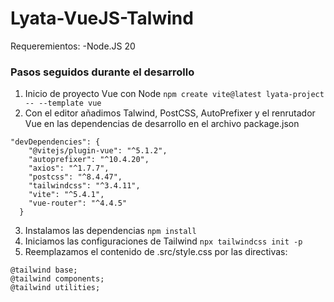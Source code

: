 # Lyata-VueJS-Talwind

Requeremientos: 
-Node.JS 20

### Pasos seguidos durante el desarrollo

1. Inicio de proyecto Vue con Node
`npm create vite@latest lyata-project -- --template vue`
2. Con el editor añadimos Talwind, PostCSS, AutoPrefixer y el renrutador Vue en las dependencias de desarrollo en el archivo package.json
```
"devDependencies": {
    "@vitejs/plugin-vue": "^5.1.2",
    "autoprefixer": "^10.4.20",
    "axios": "^1.7.7",
    "postcss": "^8.4.47",
    "tailwindcss": "^3.4.11",
    "vite": "^5.4.1",
    "vue-router": "^4.4.5"
  }
```
3. Instalamos las dependencias
`npm install`
4. Iniciamos las configuraciones de Tailwind
`npx tailwindcss init -p`
5. Reemplazamos el contenido de .src/style.css por las directivas:
```
@tailwind base;
@tailwind components;
@tailwind utilities;
```